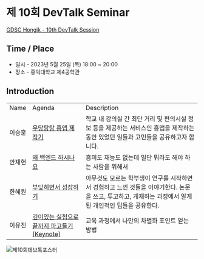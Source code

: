 # 제 10회 DevTalk Seminar

[GDSC Hongik - 10th DevTalk Session](https://youtu.be/X9h5hDKp6AU)

## Time / Place

- 일시 - 2023년 5월 25일 (목) 18:00 ~ 20:00
- 장소 - 홍익대학교 제4공학관

## Introduction

<table>
    <tr>
        <td>Name</td>
        <td>Agenda</td>
        <td>Description</td>
    </tr>
    <tr>
        <td>이승훈</td>
        <td><a href="https://youtu.be/eVdAROGts5w">우당탕탕 홍맵 제작기</td>
        <td>학교 내 강의실 간 최단 거리 및 편의시설 정보 등을 제공하는 서비스인 홍맵을 제작하는동안 있었던 일들과 고민들을 공유하고자 합니다.</td>
    </tr>
     <tr>
        <td>안재현</td>
        <td><a href="https://youtu.be/-GL3i5VVsq4">왜 백엔드 하시나요</td>
        <td>흥미도 재능도 없는데 일단 뭐라도 해야 하는 사람을 위해서</td>
    </tr>
    <tr>
        <td>한혜원</td>
        <td><a href="https://youtu.be/aLawg2tvKfw">부딪히면서 성장하기</td>
        <td>아무것도 모르는 학부생이 연구를 시작하면서 경험하고 느낀 것들을 이야기한다. 논문을 쓰고, 투고하고, 게재하는 과정에서 알게된 개인적인 팁들을 공유한다.</td>
    </tr>
    <tr>
        <td>이유진</td>
        <td><a href="https://youtu.be/HZ-dsv6Me8E">깊이있는 실험으로 끝까지 파고들기 [Keynote]</td>
        <td>교육 과정에서 나만의 차별화 포인트 얻는 방법</td>
    </tr>
</table>

     

![제10회데브톡포스터](https://github.com/GDSC-Hongik/GDSC-DevTalk-Seminar/assets/78093844/583e7d9f-f029-451c-8c20-03f265637663)
